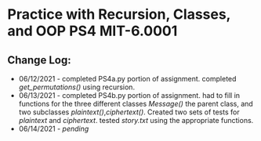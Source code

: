# Practice with Recursion, Classes, and OOP PS4 MIT-6.0001
## Change Log:
* 06/12/2021 - completed PS4a.py portion of assignment. completed *get_permutations()* using recursion. 
* 06/13/2021 - completed PS4b.py portion of assignment. had to fill in functions for the three different classes *Message()* the parent class, and two subclasses *plaintext()*,*ciphertext()*. Created two sets of tests for *plaintext* and *ciphertext*. tested *story.txt* using the appropriate functions.  
* 06/14/2021 - *pending* 
